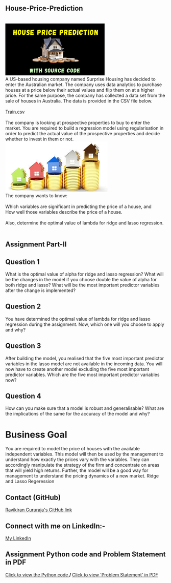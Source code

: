 ## House-Price-Prediction ## 
<br>
<img src="https://github.com/Ravikiran-Gururaja/House_Price_Prediction/blob/main/house_price_prediction.png"> 
<br>
A US-based housing company named Surprise Housing has decided to enter the Australian market. The company uses data analytics to purchase houses at a price below their actual values and flip them on at a higher price. For the same purpose, the company has collected a data set from the sale of houses in Australia. The data is provided in the CSV file below.
<br>
<br>
<a href="https://github.com/Ravikiran-Gururaja/House_Price_Prediction/blob/main/train.csv">  Train.csv </a>
<br>
<br>
The company is looking at prospective properties to buy to enter the market. You are required to build a regression model using regularisation in order to predict the actual value of the prospective properties and decide whether to invest in them or not.

<br>
<img src="https://github.com/Ravikiran-Gururaja/House_Price_Prediction/blob/main/houseprice.jpg"> 
<br>
The company wants to know: <br>
<br>
Which variables are significant in predicting the price of a house, and
<br>
How well those variables describe the price of a house.
<br> <br>
Also, determine the optimal value of lambda for ridge and lasso regression. <br>
<br>

## Assignment Part-II ##
## Question 1 ##

What is the optimal value of alpha for ridge and lasso regression? What will be the changes in the model if you choose double the value of alpha for both ridge and lasso? What will be the most important predictor variables after the change is implemented?

## Question 2 ##

You have determined the optimal value of lambda for ridge and lasso regression during the assignment. Now, which one will you choose to apply and why?

## Question 3 ##

After building the model, you realised that the five most important predictor variables in the lasso model are not available in the incoming data. You will now have to create another model excluding the five most important predictor variables. Which are the five most important predictor variables now?

## Question 4 ##

How can you make sure that a model is robust and generalisable? What are the implications of the same for the accuracy of the model and why?

# Business Goal #

You are required to model the price of houses with the available independent variables. This model will then be used by the management to understand how exactly the prices vary with the variables. They can accordingly manipulate the strategy of the firm and concentrate on areas that will yield high returns. Further, the model will be a good way for management to understand the pricing dynamics of a new market. Ridge and Lasso Regeression

## Contact (GitHub)

<a href="https://github.com/Ravikiran-Gururaja"> Ravikiran Gururaja's GitHub link </a>


## Connect with me on LinkedIn:-

<a href="https://www.linkedin.com/in/g-ravikiran-650926274//">  My LinkedIn  </a>

## Assignment Python code and Problem Statement in PDF

<a href= "https://github.com/Ravikiran-Gururaja/House_Price_Prediction/blob/main/Advanced%20Regression%20-%20House%20Price%20Prediction.ipynb"> Click to view the Python code </a>   <b> / </b> <a href="https://github.com/Ravikiran-Gururaja/House_Price_Prediction/blob/main/Problem%20Statement.pdf">  Click to view 'Problem Statement' in PDF </a>

